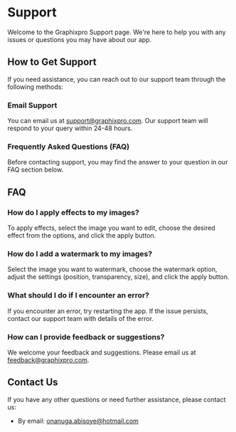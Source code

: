 # Support

Welcome to the Graphixpro Support page. We're here to help you with any issues or questions you may have about our app.

## How to Get Support
If you need assistance, you can reach out to our support team through the following methods:

### Email Support
You can email us at support@graphixpro.com. Our support team will respond to your query within 24-48 hours.

### Frequently Asked Questions (FAQ)
Before contacting support, you may find the answer to your question in our FAQ section below.

## FAQ

### How do I apply effects to my images?
To apply effects, select the image you want to edit, choose the desired effect from the options, and click the apply button.

### How do I add a watermark to my images?
Select the image you want to watermark, choose the watermark option, adjust the settings (position, transparency, size), and click the apply button.

### What should I do if I encounter an error?
If you encounter an error, try restarting the app. If the issue persists, contact our support team with details of the error.

### How can I provide feedback or suggestions?
We welcome your feedback and suggestions. Please email us at feedback@graphixpro.com.

## Contact Us
If you have any other questions or need further assistance, please contact us:
- By email: onanuga.abisoye@hotmail.com
